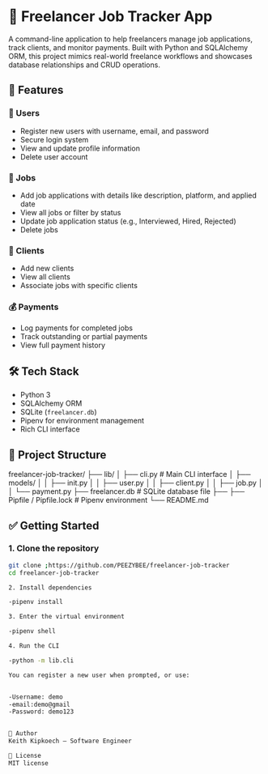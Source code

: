 # 💼 Freelancer Job Tracker App

A command-line application to help freelancers manage job applications, track clients, and monitor payments. Built with Python and SQLAlchemy ORM, this project mimics real-world freelance workflows and showcases database relationships and CRUD operations.

## 🚀 Features

### 👤 Users
- Register new users with username, email, and password
- Secure login system
- View and update profile information
- Delete user account

### 💼 Jobs
- Add job applications with details like description, platform, and applied date
- View all jobs or filter by status
- Update job application status (e.g., Interviewed, Hired, Rejected)
- Delete jobs

### 🏢 Clients
- Add new clients
- View all clients
- Associate jobs with specific clients

### 💰 Payments
- Log payments for completed jobs
- Track outstanding or partial payments
- View full payment history

## 🛠 Tech Stack

- Python 3
- SQLAlchemy ORM
- SQLite (`freelancer.db`)
- Pipenv for environment management
- Rich CLI interface

## 📁 Project Structure

freelancer-job-tracker/
├── lib/
│ ├── cli.py # Main CLI interface
│ ├── models/
│ │ ├── init.py
│ │ ├── user.py
│ │ ├── client.py
│ │ ├── job.py
│ │ └── payment.py
├── freelancer.db # SQLite database file
├── 
├── Pipfile / Pipfile.lock # Pipenv environment
└── README.md

## ✅ Getting Started

### 1. Clone the repository
```bash
git clone ;https://github.com/PEEZYBEE/freelancer-job-tracker
cd freelancer-job-tracker

2. Install dependencies

-pipenv install

3. Enter the virtual environment

-pipenv shell

4. Run the CLI

-python -m lib.cli

You can register a new user when prompted, or use:


-Username: demo
-email:demo@gmail
-Password: demo123


🧠 Author
Keith Kipkoech — Software Engineer

📜 License
MIT license











